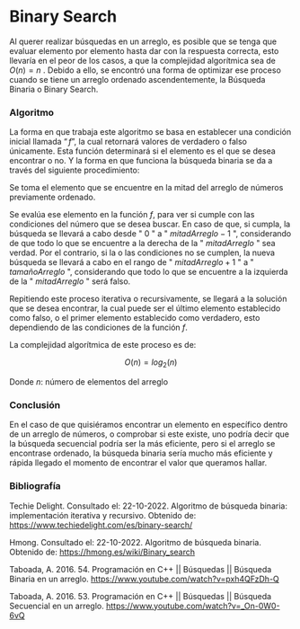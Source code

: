 # Binary Search

Al querer realizar búsquedas en un arreglo, es posible que se tenga que evaluar elemento por elemento hasta dar con la respuesta correcta, esto llevaría en el peor de los casos, a que la complejidad algorítmica sea de $O(n) = n$ . Debido a ello, se encontró una forma de optimizar ese proceso cuando se tiene un arreglo ordenado ascendentemente, la Búsqueda Binaria o Binary Search.

### Algoritmo

La forma en que trabaja este algoritmo se basa en establecer una condición inicial llamada $“f”$, la cual retornará valores de verdadero o falso únicamente. Esta función determinará si el elemento es el que se desea encontrar o no. Y la forma en que funciona la búsqueda binaria se da a través del siguiente procedimiento:

Se toma el elemento que se encuentre en la mitad del arreglo de números previamente ordenado.

Se evalúa ese elemento en la función $f$, para ver si cumple con las condiciones del número que se desea buscar. En caso de que, si cumpla, la búsqueda se llevará a cabo desde " $0$ " a " $mitadArreglo-1$ ", considerando de que todo lo que se encuentre a la derecha de la " $mitadArreglo$ " sea verdad. Por el contrario, si la o las condiciones no se cumplen, la nueva búsqueda se llevará a cabo en el rango de " $mitadArreglo+1$ " a " $tamañoArreglo$ ", considerando que todo lo que se encuentre a la izquierda de la " $mitadArreglo$ " será falso.

Repitiendo este proceso iterativa o recursivamente, se llegará a la solución que se desea encontrar, la cual puede ser el último elemento establecido como falso, o el primer elemento establecido como verdadero, esto dependiendo de las condiciones de la función $f$. 

La complejidad algorítmica de este proceso es de:

$$ O(n) = log_2(n)$$

Donde $n$: número de elementos del arreglo

### Conclusión

En el caso de que quisiéramos encontrar un elemento en específico dentro de un arreglo de números, o comprobar si este existe, uno podría decir que la búsqueda secuencial podría ser la más eficiente, pero si el arreglo se encontrase ordenado, la búsqueda binaria sería mucho más eficiente y rápida llegado el momento de encontrar el valor que queramos hallar.

### Bibliografía

Techie Delight. Consultado el: 22-10-2022. Algoritmo de búsqueda binaria: implementación iterativa y recursivo. Obtenido de: https://www.techiedelight.com/es/binary-search/

Hmong. Consultado el: 22-10-2022. Algoritmo de búsqueda binaria. Obtenido de: https://hmong.es/wiki/Binary_search

Taboada, A. 2016. 54. Programación en C++ || Búsquedas || Búsqueda Binaria en un arreglo. https://www.youtube.com/watch?v=pxh4QFzDh-Q

Taboada, A. 2016. 53. Programación en C++ || Búsquedas || Búsqueda Secuencial en un arreglo. https://www.youtube.com/watch?v=_On-0W0-6vQ
